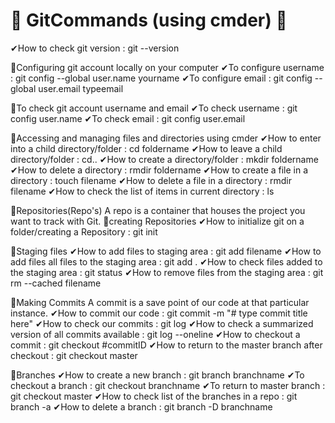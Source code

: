 # 💎 GitCommands (using cmder) 💎
✔How to check git version : git --version

💎Configuring git account locally on your computer
✔To configure username : git config --global user.name yourname
✔To configure email : git config --global user.email typeemail

💎To check git account username and email
✔To check username : git config user.name
✔To check email : git config user.email

💎Accessing and managing files and directories using cmder
✔How to enter into a child directory/folder : cd foldername
✔How to leave a child directory/folder : cd..
✔How to create a directory/folder : mkdir foldername
✔How to delete a directory : rmdir foldername
✔How to create a file in a directory : touch filename
✔How to delete a file in a directory : rmdir filename
✔How to check the list of items in current directory : ls

💎Repositories(Repo's) 
A repo is a container that houses the project you want to track with Git.
💎creating Repositories
✔How to initialize git on a folder/creating a Repository : git init

💎Staging files
✔How to add files to staging area : git add filename 
✔How to add files all files to the staging area : git add .
✔How to check files added to the staging area : git status
✔How to remove files from the staging area : git rm --cached filename

💎Making Commits
A commit is a save point of our code at that particular instance.
✔How to commit our code : git commit -m "# type commit title here"
✔How to check our commits : git log
✔How to check a summarized version of all commits available : git log --oneline
✔How to checkout a commit : git checkout #commitID
✔How to return to the master branch after checkout : git checkout master

💎Branches
✔How to create a new branch : git branch branchname
✔To checkout a branch : git checkout branchname
✔To return to master branch : git checkout master
✔How to check list of the branches in a repo : git branch -a
✔How to delete a branch : git branch -D branchname




